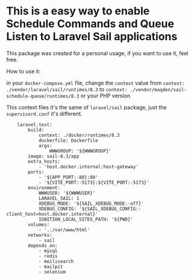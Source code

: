 # This is a easy way to enable Schedule Commands and Queue Listen to Laravel Sail applications

This package was created for a personal usage, if you want to use it, feel free.

How to use it:

in your `docker-compose.yml` file, change the `context` value from `context: ./vendor/laravel/sail/runtimes/8.3` to `context: ./vendor/maqden/sail-schedule-queue/runtimes/8.3` or your PHP version

This context files it's the same of `laravel/sail` package, just the `supervisord.conf` it's different.

```
    laravel.test:
        build:
            context: ./docker/runtimes/8.3
            dockerfile: Dockerfile
            args:
                WWWGROUP: '${WWWGROUP}'
        image: sail-8.3/app
        extra_hosts:
            - 'host.docker.internal:host-gateway'
        ports:
            - '${APP_PORT:-80}:80'
            - '${VITE_PORT:-5173}:${VITE_PORT:-5173}'
        environment:
            WWWUSER: '${WWWUSER}'
            LARAVEL_SAIL: 1
            XDEBUG_MODE: '${SAIL_XDEBUG_MODE:-off}'
            XDEBUG_CONFIG: '${SAIL_XDEBUG_CONFIG:-client_host=host.docker.internal}'
            IGNITION_LOCAL_SITES_PATH: '${PWD}'
        volumes:
            - '.:/var/www/html'
        networks:
            - sail
        depends_on:
            - mysql
            - redis
            - meilisearch
            - mailpit
            - selenium
```